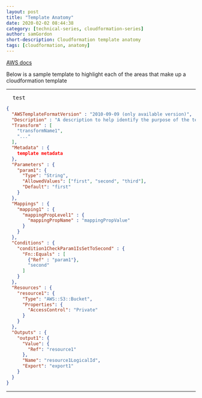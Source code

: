 ```yaml
---
layout: post
title: "Template Anatomy"
date: 2020-02-02 08:44:38
category: [technical-series, cloudformation-series]
author: samGordon
short-description: Cloudformation template anatomy
tags: [cloudformation, anatomy]
---
```


[AWS docs](https://docs.aws.amazon.com/AWSCloudFormation/latest/UserGuide/template-anatomy.html)

Below is a sample template to highlight each of the areas that make up a cloudformation template

---

<pre>
  test
</pre>

```json
{
  "AWSTemplateFormatVersion" : "2010-09-09 (only available version)",
  "Description" : "A description to help identify the purpose of the template",
  "Transform" : [
    "transformName1",
    "..."
  ],
  "Metadata" : {
    template metadata
  },
  "Parameters" : {
    "param1": {
      "Type": "String",
      "AllowedValues": ["first", "second", "third"],
      "Default": "first"
    }
  },
  "Mappings" : {
    "mapping1" : {
      "mappingPropLevel1" : {
        "mappingPropName" : "mappingPropValue"
      }
    }
  },
  "Conditions" : {
    "condition1CheckParam1IsSetToSecond" : {
      "Fn::Equals" : [
        {"Ref" : "param1"},
        "second"
      ]
    }
  },
  "Resources" : {
    "resource1": {
      "Type": "AWS::S3::Bucket",
      "Properties": {
        "AccessControl": "Private"
      }
    }
  },
  "Outputs" : {
    "output1": {
      "Value": {
        "Ref": "resource1"
      },
      "Name": "resource1LogicalId",
      "Export": "export1"
    }
  }
}
```

---
